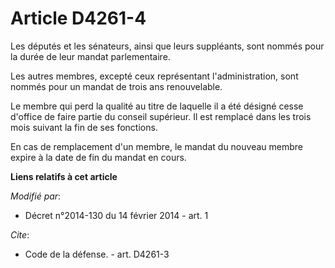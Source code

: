 # Article D4261-4

Les députés et les sénateurs, ainsi que leurs suppléants, sont nommés pour la durée de leur mandat parlementaire. 

Les autres membres, excepté ceux représentant l'administration, sont nommés pour un mandat de trois ans renouvelable. 

Le membre qui perd la qualité au titre de laquelle il a été désigné cesse d'office de faire partie du conseil supérieur. Il
est remplacé dans les trois mois suivant la fin de ses fonctions. 

En cas de remplacement d'un membre, le mandat du nouveau membre expire à la date de fin du mandat en cours.

**Liens relatifs à cet article**

_Modifié par_:

  - Décret n°2014-130 du 14 février 2014 - art. 1

_Cite_:

  - Code de la défense. - art. D4261-3
